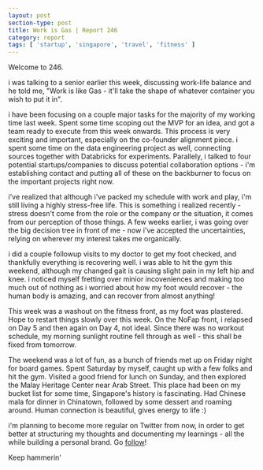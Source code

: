 ```yaml
---
layout: post
section-type: post
title: Work is Gas | Report 246
category: report
tags: [ 'startup', 'singapore', 'travel', 'fitness' ]
---
```


Welcome to 246.

i was talking to a senior earlier this week, discussing work-life balance and he told me, "Work is like Gas - it'll take the shape of whatever container you wish to put it in". 

i have been focusing on a couple major tasks for the majority of my working time last week. Spent some time scoping out the MVP for an idea, and got a team ready to execute from this week onwards. This process is very exciting and important, especially on the co-founder alignment piece. i spent some time on the data engineering project as well, connecting sources together with Databricks for experiments. Parallely, i talked to four potential startups/companies to discuss potential collaboration options - i'm establishing contact and putting all of these on the backburner to focus on the important projects right now.

i've realized that although i've packed my schedule with work and play, i'm still living a highly stress-free life. This is something i realized recently - stress doesn't come from the role or the company or the situation, it comes from our perception of those things. A few weeks earlier, i was going over the big decision tree in front of me - now i've accepted the uncertainties, relying on wherever my interest takes me organically.

i did a couple followup visits to my doctor to get my foot checked, and thankfully everything is recovering well. i was able to hit the gym this weekend, although my changed gait is causing slight pain in my left hip and knee. i noticed myself fretting over minior incoveniences and making too much out of nothing as i worried about how my foot would recover - the human body is amazing, and can recover from almost anything!

This week was a washout on the fitness front, as my foot was plastered. Hope to restart things slowly over this week. On the NoFap front, i relapsed on Day 5 and then again on Day 4, not ideal. Since there was no workout schedule, my morning sunlight routine fell through as well - this shall be fixed from tomorrow.

The weekend was a lot of fun, as a bunch of friends met up on Friday night for board games. Spent Saturday by myself, caught up with a few folks and hit the gym. Visited a good friend for lunch on Sunday, and then explored the Malay Heritage Center near Arab Street. This place had been on my bucket list for some time, Singapore's history is fascinating. Had Chinese mala for dinner in Chinatown, followed by some dessert and roaming around. Human connection is beautiful, gives energy to life :)

i'm planning to become more regular on Twitter from now, in order to get better at structuring my thoughts and documenting my learnings - all the while building a personal brand. Go [follow](https://twitter.com/__shubhankar)!

Keep hammerin'